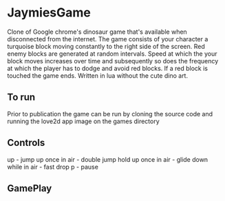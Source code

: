 # JaymiesGame
Clone of Google chrome's dinosaur game that's available when disconnected from the internet. The game consists of your character a turquoise block moving constantly to the right side of the screen. Red enemy blocks are generated at random intervals. Speed at which the your block moves increases over time and subsequently so does the frequency at which the player has to dodge and avoid red blocks. If a red block is touched the game ends. 
Written in lua without the cute dino art. 

## To run
Prior to publication the game can be run by cloning the source code and running the love2d app image on the games directory

## Controls
up - jump
up once in air - double jump
hold up once in air - glide
down while in air - fast drop
p - pause

## GamePlay
